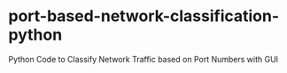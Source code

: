 # port-based-network-classification-python
Python Code to Classify Network Traffic based on Port Numbers with GUI
